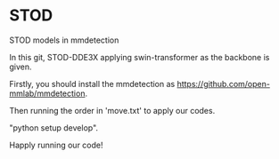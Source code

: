 # STOD
STOD models in mmdetection

In this git, STOD-DDE3X applying swin-transformer as the backbone is given.

Firstly, you should install the mmdetection as https://github.com/open-mmlab/mmdetection.

Then running the order in 'move.txt' to apply our codes.

"python setup develop".

Happly running our code!

